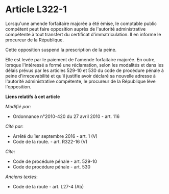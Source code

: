 # Article L322-1

Lorsqu'une amende forfaitaire majorée a été émise, le comptable public compétent peut faire opposition auprès de l'autorité
administrative compétente à tout transfert du certificat d'immatriculation. Il en informe le procureur de la République. 

Cette opposition suspend la prescription de la peine. 

Elle est levée par le paiement de l'amende forfaitaire majorée. En outre, lorsque l'intéressé a formé une réclamation, selon
les modalités et dans les délais prévus par les articles 529-10 et 530 du code de procédure pénale à peine d'irrecevabilité
et qu'il justifie avoir déclaré sa nouvelle adresse à l'autorité administrative compétente, le procureur de la République
lève l'opposition.

**Liens relatifs à cet article**

_Modifié par_:

  - Ordonnance n°2010-420  du 27 avril 2010 - art. 116

_Cité par_:

  - Arrêté du 1er septembre 2016 - art. 1 (V)
  - Code de la route. - art. R322-16 (V)

_Cite_:

  - Code de procédure pénale - art. 529-10
  - Code de procédure pénale - art. 530

_Anciens textes_:

  - Code de la route - art. L27-4 (Ab)
